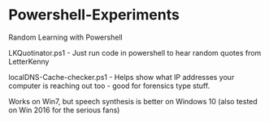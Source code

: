 # Powershell-Experiments
Random Learning with Powershell

LKQuotinator.ps1 - Just run code in powershell to hear random quotes from LetterKenny

localDNS-Cache-checker.ps1 - Helps show what IP addresses your computer is reaching out too - good for forensics type stuff.

Works on Win7, but speech synthesis is better on Windows 10 (also tested on Win 2016 for the serious fans)
